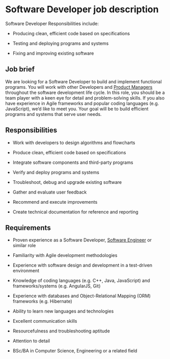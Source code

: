 # Software Developer job description
Software Developer Responsibilities include:
* Producing clean, efficient code based on specifications

* Testing and deploying programs and systems

* Fixing and improving existing software


## Job brief

We are looking for a Software Developer to build and implement functional programs. You will work with other Developers and <a href="https://resources.workable.com/product-manager-job-description" target="_blank">Product Managers</a> throughout the software development life cycle.
In this role, you should be a team player with a keen eye for detail and problem-solving skills. If you also have experience in Agile frameworks and popular coding languages (e.g. JavaScript), we’d like to meet you.
Your goal will be to build efficient programs and systems that serve user needs.


## Responsibilities

* Work with developers to design algorithms and flowcharts

* Produce clean, efficient code based on specifications

* Integrate software components and third-party programs

* Verify and deploy programs and systems

* Troubleshoot, debug and upgrade existing software

* Gather and evaluate user feedback

* Recommend and execute improvements

* Create technical documentation for reference and reporting


## Requirements

* Proven experience as a Software Developer, <a href="https://resources.workable.com/software-engineer-job-description" target="_blank">Software Engineer</a> or similar role

* Familiarity with Agile development methodologies

* Experience with software design and development in a test-driven environment

* Knowledge of coding languages (e.g. C++, Java, JavaScript) and frameworks/systems (e.g. AngularJS, Git)

* Experience with databases and Object-Relational Mapping (ORM) frameworks (e.g. Hibernate)

* Ability to learn new languages and technologies

* Excellent communication skills

* Resourcefulness and troubleshooting aptitude

* Attention to detail

* BSc/BA in Computer Science, Engineering or a related field

